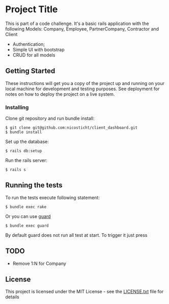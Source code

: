 # Project Title

This is part of a code challenge. It's a basic rails application with the following Models: Company, Employee,
PartnerCompany, Contractor and Client

- Authentication;
- Simple UI with bootstrap
- CRUD for all models

## Getting Started

These instructions will get you a copy of the project up and running on your local machine for development and testing purposes. See deployment for notes on how to deploy the project on a live system.


### Installing

Clone git repository and run bundle install:

    $ git clone git@github.com:nicosticht/client_dashboard.git
    $ bundle install

Set up the database:

    $ rails db:setup


Run the rails server:

    $ rails s

## Running the tests

To run the tests execute following statement:

    $ bundle exec rake

Or you can use [guard](https://github.com/guard/guard)

    $ bundle exec guard

By default guard does not run all test at start. To trigger it just press <Enter>

## TODO

* Remove 1:N for Company


## License

This project is licensed under the MIT License - see the [LICENSE.txt](LICENSE.txt) file for details
